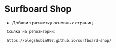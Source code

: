 # Surfboard Shop  

+ Добавил разметку основных страниц  

```bash
 Ссылка на репозитории:

 https://olegshubin997.github.io/surfboard-shop/

```
